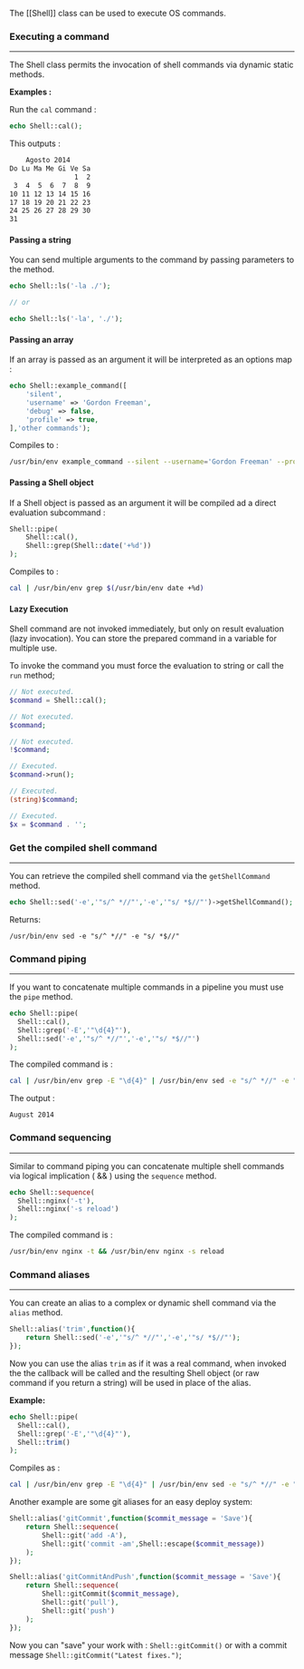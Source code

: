 
The [[Shell]] class can be used to execute OS commands.

### Executing a command
---

The Shell class permits the invocation of shell commands via dynamic static methods.

**Examples :**

Run the `cal` command :

```php
echo Shell::cal();
```

This outputs :

```bash
    Agosto 2014
Do Lu Ma Me Gi Ve Sa
                1  2
 3  4  5  6  7  8  9
10 11 12 13 14 15 16
17 18 19 20 21 22 23
24 25 26 27 28 29 30
31
```

#### Passing a string

You can send multiple arguments to the command by passing parameters to the method.

```php
echo Shell::ls('-la ./');

// or

echo Shell::ls('-la', './');
```

#### Passing an array

If an array is passed as an argument it will be interpreted as an options map :

```php
echo Shell::example_command([
    'silent',
    'username' => 'Gordon Freeman',
    'debug' => false,
    'profile' => true,
],'other commands');
```

Compiles to : 

```bash
/usr/bin/env example_command --silent --username='Gordon Freeman' --profile other commands
```

#### Passing a Shell object

If a Shell object is passed as an argument it will be compiled ad a direct evaluation subcommand :

```php
Shell::pipe(
    Shell::cal(),
    Shell::grep(Shell::date('+%d'))
);
```

Compiles to : 

```bash
cal | /usr/bin/env grep $(/usr/bin/env date +%d)
```

#### Lazy Execution

Shell command are not invoked immediately, but only on result evaluation (lazy invocation). You can store the prepared command in a variable for multiple use.

To invoke the command you must force the evaluation to string or call the `run` method;

```php
// Not executed.
$command = Shell::cal();

// Not executed.
$command;

// Not executed.
!$command;

// Executed.
$command->run();

// Executed.
(string)$command;

// Executed.
$x = $command . '';
```

### Get the compiled shell command
---

You can retrieve the compiled shell command via the `getShellCommand` method.

```php
echo Shell::sed('-e','"s/^ *//"','-e','"s/ *$//"')->getShellCommand();
```

Returns:

```
/usr/bin/env sed -e "s/^ *//" -e "s/ *$//"
```

### Command piping
---

If you want to concatenate multiple commands in a pipeline you must use the `pipe` method.

```php
echo Shell::pipe(
  Shell::cal(),
  Shell::grep('-E','"\d{4}"'),
  Shell::sed('-e','"s/^ *//"','-e','"s/ *$//"')
);
```

The compiled command is :

```bash
cal | /usr/bin/env grep -E "\d{4}" | /usr/bin/env sed -e "s/^ *//" -e "s/ *$//"
```

The output :

```
August 2014
```

### Command sequencing
---

Similar to command piping you can concatenate multiple shell commands via logical implication ( && ) using the `sequence` method.

```php
echo Shell::sequence(
  Shell::nginx('-t'),
  Shell::nginx('-s reload')
);
```

The compiled command is :

```bash
/usr/bin/env nginx -t && /usr/bin/env nginx -s reload
```

### Command aliases
---

You can create an alias to a complex or dynamic shell command via the `alias` method.

```php
Shell::alias('trim',function(){
    return Shell::sed('-e','"s/^ *//"','-e','"s/ *$//"');
});
```

Now you can use the alias `trim` as if it was a real command, when invoked the the callback will be called and the resulting Shell object (or raw command if you return a string) will be used in place of the alias.

**Example:**

```php
echo Shell::pipe(
  Shell::cal(),
  Shell::grep('-E','"\d{4}"'),
  Shell::trim()
);
```

Compiles as : 

```bash
cal | /usr/bin/env grep -E "\d{4}" | /usr/bin/env sed -e "s/^ *//" -e "s/ *$//"
```

Another example are some git aliases for an easy deploy system:

```php
Shell::alias('gitCommit',function($commit_message = 'Save'){
    return Shell::sequence(
        Shell::git('add -A'),
        Shell::git('commit -am',Shell::escape($commit_message))
    );
});

Shell::alias('gitCommitAndPush',function($commit_message = 'Save'){
    return Shell::sequence(
        Shell::gitCommit($commit_message),
        Shell::git('pull'),
        Shell::git('push')
    );
});
```

Now you can "save" your work with : `Shell::gitCommit()` or with a commit message `Shell::gitCommit("Latest fixes.")`;
